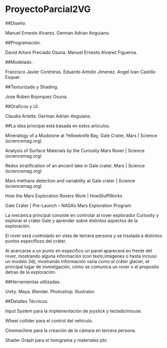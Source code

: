# ProyectoParcial2VG
 
##Diseño.

Manuel Ernesto Alvarez.
German Adrian Anguiano.

##Programación.

David Arturo Preciado Osuna.
Manuel Ernesto Alvarez Figueroa.

##Modelado.

Francisco Javier Contreras.
Eduardo Antolin Jimenez.
Angel Ivan Castillo Esquer.

##Texturizado y Shading.

Jose Ruben Bojorquez Osuna.

##Graficos y UI.

Claudia Arlette.
German Adrian Anguiano.


##La idea principal está basada en estos artículos.

Mineralogy of a Mudstone at Yellowknife Bay, Gale Crater, Mars | Science (sciencemag.org)

Analysis of Surface Materials by the Curiosity Mars Rover | Science (sciencemag.org)

Redox stratification of an ancient lake in Gale crater, Mars | Science (sciencemag.org)

Mars methane detection and variability at Gale crater | Science (sciencemag.org)

How the Mars Exploration Rovers Work | HowStuffWorks

Gale Crater | Pre-Launch – NASA’s Mars Exploration Program


La mecánica principal consiste en controlar al rover explorador Curiosity y explorar el cráter Gale y aprender sobre distintos aspectos de la exploración.

El rover será controlado en vista de tercera persona y se traslada a distintos puntos específicos del cráter.

Al acercarse a un punto en específico un panel aparecerá en frente del rover, mostrando alguna información (con texto,imágenes o hasta incluso un modelo 3d), mostrando información varia como el cráter glacier, el principal lugar de investigación, cómo se comunica un rover o el proposito detras de la exploración.


##Herramientas utilizadas.

Unity.
Maya.
Blender.
Photoshop.
Illustrator.

##Detalles Técnicos.

Input System para la implementación de joystick y teclado/mouse.

Wheel collider para el control del vehículo.

Cinemachine para la creación de la cámara en tercera persona.

Shader Graph para el holograma y materiales pbr.

